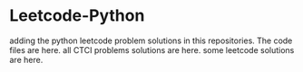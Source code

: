 # Leetcode-Python
adding the python leetcode problem solutions in this repositories. 
The code files are here.
all CTCI problems solutions are here.
some leetcode solutions are here.




















































































































































































































































































































































































































































































































































































































































































































































































































































